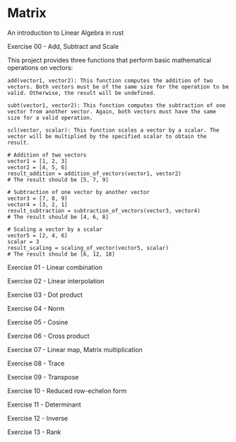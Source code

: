 # Matrix
An introduction to Linear Algebra in rust

Exercise 00 - Add, Subtract and Scale

This project provides three functions that perform basic mathematical operations on vectors:

    add(vector1, vector2): This function computes the addition of two vectors. Both vectors must be of the same size for the operation to be valid. Otherwise, the result will be undefined.

    subt(vector1, vector2): This function computes the subtraction of one vector from another vector. Again, both vectors must have the same size for a valid operation.

    scl(vector, scalar): This function scales a vector by a scalar. The vector will be multiplied by the specified scalar to obtain the result.
```
# Addition of two vectors
vector1 = [1, 2, 3]
vector2 = [4, 5, 6]
result_addition = addition_of_vectors(vector1, vector2)
# The result should be [5, 7, 9]

# Subtraction of one vector by another vector
vector3 = [7, 8, 9]
vector4 = [3, 2, 1]
result_subtraction = subtraction_of_vectors(vector3, vector4)
# The result should be [4, 6, 8]

# Scaling a vector by a scalar
vector5 = [2, 4, 6]
scalar = 3
result_scaling = scaling_of_vector(vector5, scalar)
# The result should be [6, 12, 18]
```

Exercise 01 - Linear combination

Exercise 02 - Linear interpolation

Exercise 03 - Dot product

Exercise 04 - Norm

Exercise 05 - Cosine

Exercise 06 - Cross product

Exercise 07 - Linear map, Matrix multiplication

Exercise 08 - Trace

Exercise 09 - Transpose

Exercise 10 - Reduced row-echelon form

Exercise 11 - Determinant

Exercise 12 - Inverse

Exercise 13 - Rank
